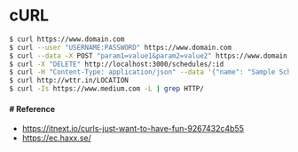 # cURL

```bash
$ curl https://www.domain.com
$ curl --user "USERNAME:PASSWORD" https://www.domain.com
$ curl --data -X POST "param1=value1&param2=value2" https://www.domain.com
$ curl -X "DELETE" http://localhost:3000/schedules/:id
$ curl -H "Content-Type: application/json" --data '{"name": "Sample Schedule Name"}' http://localhost:3000/schedules
$ curl http://wttr.in/LOCATION
$ curl -Is https://www.medium.com -L | grep HTTP/
```

#### # Reference

- https://itnext.io/curls-just-want-to-have-fun-9267432c4b55
- https://ec.haxx.se/